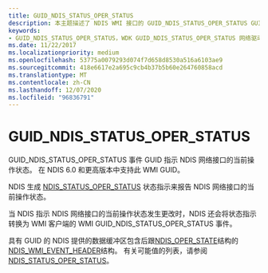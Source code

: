 ```yaml
---
title: GUID_NDIS_STATUS_OPER_STATUS
description: 本主题描述了 NDIS WMI 接口的 GUID_NDIS_STATUS_OPER_STATUS GUID。
keywords:
- GUID_NDIS_STATUS_OPER_STATUS，WDK GUID_NDIS_STATUS_OPER_STATUS 网络驱动程序
ms.date: 11/22/2017
ms.localizationpriority: medium
ms.openlocfilehash: 53775a0079293d074f7d658d8530a516a6103ae9
ms.sourcegitcommit: 418e6617e2a695c9cb4b37b5b60e264760858acd
ms.translationtype: MT
ms.contentlocale: zh-CN
ms.lasthandoff: 12/07/2020
ms.locfileid: "96836791"
---
```

# <a name="guid_ndis_status_oper_status"></a>GUID_NDIS_STATUS_OPER_STATUS

GUID_NDIS_STATUS_OPER_STATUS 事件 GUID 指示 NDIS 网络接口的当前操作状态。 在 NDIS 6.0 和更高版本中支持此 WMI GUID。

NDIS 生成 [NDIS_STATUS_OPER_STATUS](ndis-status-oper-status.md) 状态指示来报告 NDIS 网络接口的当前操作状态。

当 NDIS 指示 NDIS 网络接口的当前操作状态发生更改时，NDIS 还会将状态指示转换为 WMI 客户端的 WMI GUID_NDIS_STATUS_OPER_STATUS 事件。

具有 GUID 的 NDIS 提供的数据缓冲区包含后跟[NDIS_OPER_STATE](/windows-hardware/drivers/ddi/ntddndis/ns-ntddndis-_ndis_oper_state)结构的[NDIS_WMI_EVENT_HEADER](/windows-hardware/drivers/ddi/ntddndis/ns-ntddndis-_ndis_wmi_event_header)结构。 有关可能值的列表，请参阅 [NDIS_STATUS_OPER_STATUS](ndis-status-oper-status.md)。
